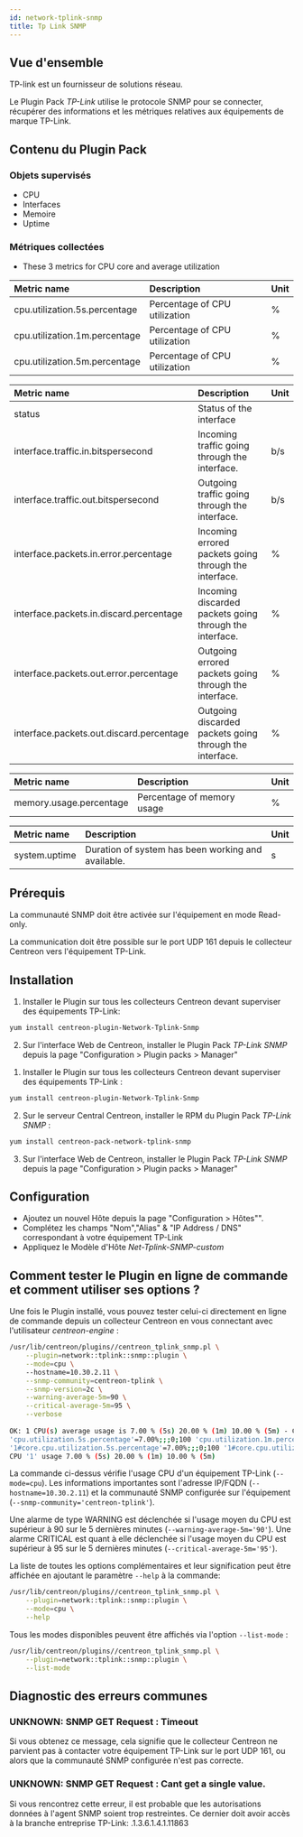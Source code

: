 ```yaml
---
id: network-tplink-snmp
title: Tp Link SNMP
---
```


## Vue d'ensemble

TP-link est un fournisseur de solutions réseau.

Le Plugin Pack *TP-Link* utilise le protocole SNMP pour se connecter, récupérer des informations et les métriques relatives aux équipements de marque TP-Link.

## Contenu du Plugin Pack

### Objets supervisés

* CPU
* Interfaces
* Memoire
* Uptime

### Métriques collectées

<!--DOCUSAURUS_CODE_TABS-->

<!--CPU-->
* These 3 metrics for CPU core and average utilization

| Metric name                         | Description                    | Unit   |
| :---------------------------------- | :----------------------------- | :----- |
| cpu.utilization.5s.percentage       | Percentage of CPU utilization  | %      |
| cpu.utilization.1m.percentage       | Percentage of CPU utilization  | %      |
| cpu.utilization.5m.percentage       | Percentage of CPU utilization  | %      |


<!--Interfaces-->
<!--Interfaces-->

| Metric name                              | Description                                             | Unit |
|:---------------------------------------- |:------------------------------------------------------- | :--- |
| status                                   | Status of the interface                                 |      |
| interface.traffic.in.bitspersecond       | Incoming traffic going through the interface.           | b/s  |
| interface.traffic.out.bitspersecond      | Outgoing traffic going through the interface.           | b/s  |
| interface.packets.in.error.percentage    | Incoming errored packets going through the interface.   | %    |
| interface.packets.in.discard.percentage  | Incoming discarded packets going through the interface. | %    |
| interface.packets.out.error.percentage   | Outgoing errored packets going through the interface.   | %    |
| interface.packets.out.discard.percentage | Outgoing discarded packets going through the interface. | %    |

<!--Memory-->

| Metric name                         | Description                 | Unit   |
| :---------------------------------- | :-------------------------- | :----- |
| memory.usage.percentage             | Percentage of memory usage  | %      |

<!--Uptime-->

| Metric name                 | Description                                        | Unit   |
| :-------------------------- | :------------------------------------------------- | :----- |
| system.uptime               | Duration of system has been working and available. | s      |

<!--END_DOCUSAURUS_CODE_TABS-->

## Prérequis

La communauté SNMP doit être activée sur l'équipement en mode Read-only.

La communication doit être possible sur le port UDP 161 depuis le collecteur Centreon vers l'équipement TP-Link.

## Installation

<!--DOCUSAURUS_CODE_TABS-->

<!--Online IMP Licence & IT-100 Editions-->

1. Installer le Plugin sur tous les collecteurs Centreon devant superviser des équipements TP-Link:

```bash
yum install centreon-plugin-Network-Tplink-Snmp
```

2. Sur l'interface Web de Centreon, installer le Plugin Pack *TP-Link SNMP* depuis la page "Configuration > Plugin packs > Manager"

<!--Offline IMP License-->

1. Installer le Plugin sur tous les collecteurs Centreon devant superviser des équipements TP-Link :

```bash
yum install centreon-plugin-Network-Tplink-Snmp
```

2. Sur le serveur Central Centreon, installer le RPM du Plugin Pack *TP-Link SNMP* :

 ```bash
yum install centreon-pack-network-tplink-snmp
```

3. Sur l'interface Web de Centreon, installer le Plugin Pack *TP-Link SNMP* depuis la page "Configuration > Plugin packs > Manager"

<!--END_DOCUSAURUS_CODE_TABS-->

## Configuration

* Ajoutez un nouvel Hôte depuis la page "Configuration > Hôtes"".
* Complétez les champs "Nom","Alias" & "IP Address / DNS" correspondant à votre équipement TP-Link
* Appliquez le Modèle d'Hôte *Net-Tplink-SNMP-custom*

## Comment tester le Plugin en ligne de commande et comment utiliser ses options ?

Une fois le Plugin installé, vous pouvez tester celui-ci directement en ligne
de commande depuis un collecteur Centreon en vous connectant avec l'utilisateur
*centreon-engine* :

```bash
/usr/lib/centreon/plugins//centreon_tplink_snmp.pl \
	--plugin=network::tplink::snmp::plugin \
	--mode=cpu \	
	--hostname=10.30.2.11 \
	--snmp-community=centreon-tplink \
	--snmp-version=2c \
	--warning-average-5m=90 \
	--critical-average-5m=95 \
	--verbose
  
OK: 1 CPU(s) average usage is 7.00 % (5s) 20.00 % (1m) 10.00 % (5m) - CPU '1' usage 7.00 % (5s) 20.00 % (1m) 10.00 % (5m) | 
'cpu.utilization.5s.percentage'=7.00%;;;0;100 'cpu.utilization.1m.percentage'=20.00%;;;0;100 'cpu.utilization.5m.percentage'=10.00%;0:90;0:95;0;100 
'1#core.cpu.utilization.5s.percentage'=7.00%;;;0;100 '1#core.cpu.utilization.1m.percentage'=20.00%;;;0;100 '1#core.cpu.utilization.5m.percentage'=10.00%;;;0;100
CPU '1' usage 7.00 % (5s) 20.00 % (1m) 10.00 % (5m)
```

La commande ci-dessus vérifie l'usage CPU d'un équipement TP-Link (```--mode=cpu```). Les informations importantes sont l'adresse IP/FQDN 
(```--hostname=10.30.2.11```) et la communauté SNMP configurée sur l'équipement (```--snmp-community='centreon-tplink'```).

Une alarme de type WARNING est déclenchée si l'usage moyen du CPU est supérieur à 90 sur le 5 dernières minutes (```--warning-average-5m='90'```).
Une alarme CRITICAL est quant à elle déclenchée si l'usage moyen du CPU est supérieur à 95 sur le 5 dernières minutes (``` --critical-average-5m='95' ```).

La liste de toutes les options complémentaires et leur signification peut être affichée en ajoutant le paramètre ``` --help ``` à la commande:

```bash
/usr/lib/centreon/plugins//centreon_tplink_snmp.pl \
	--plugin=network::tplink::snmp::plugin \
	--mode=cpu \
	--help
```

Tous les modes disponibles peuvent être affichés via l'option ``` --list-mode ``` :

```bash
/usr/lib/centreon/plugins//centreon_tplink_snmp.pl \
	--plugin=network::tplink::snmp::plugin \
	--list-mode
```

## Diagnostic des erreurs communes

### UNKNOWN: SNMP GET Request : Timeout

Si vous obtenez ce message, cela signifie que le collecteur Centreon ne parvient pas à contacter votre équipement TP-Link sur le port UDP 161, ou alors que la communauté SNMP configurée n'est pas correcte.

### UNKNOWN: SNMP GET Request : Cant get a single value.

Si vous rencontrez cette erreur, il est probable que les autorisations données à l'agent SNMP soient trop restreintes. Ce dernier doit avoir accès à la branche entreprise TP-Link: .1.3.6.1.4.1.11863
